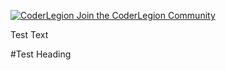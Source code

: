 [![CoderLegion](https://coderlegion.com/cl_badge_logo1.png) Join the CoderLegion Community](https://devcl.kodlogs.net/user/James+Dayal)

Test Text

#Test Heading
